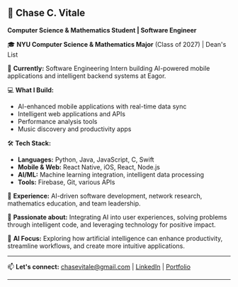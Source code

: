 ## 🌟 Chase C. Vitale
**Computer Science & Mathematics Student | Software Engineer**

🎓 **NYU Computer Science & Mathematics Major** (Class of 2027) | Dean's List

🚀 **Currently:** Software Engineering Intern building AI-powered mobile applications and intelligent backend systems at Eagor.

💻 **What I Build:**
- AI-enhanced mobile applications with real-time data sync
- Intelligent web applications and APIs
- Performance analysis tools
- Music discovery and productivity apps

🛠 **Tech Stack:**
- **Languages:** Python, Java, JavaScript, C, Swift
- **Mobile & Web:** React Native, iOS, React, Node.js
- **AI/ML:** Machine learning integration, intelligent data processing
- **Tools:** Firebase, Git, various APIs

🔬 **Experience:** AI-driven software development, network research, mathematics education, and team leadership.

🎯 **Passionate about:** Integrating AI into user experiences, solving problems through intelligent code, and leveraging technology for positive impact.

🤖 **AI Focus:** Exploring how artificial intelligence can enhance productivity, streamline workflows, and create more intuitive applications.

---
📫 **Let's connect:** [chasevitale@gmail.com](mailto:chasevitale@gmail.com) | [LinkedIn](https://linkedin.com/in/chasecvitale) | [Portfolio](https://chasecvitale.netlify.app)

---
